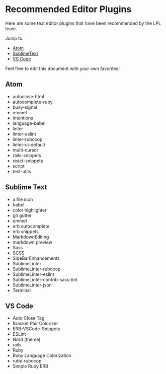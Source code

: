 # Recommended Editor Plugins

Here are some text editor plugins that have been recommended by the LPL team.

Jump to:
- [Atom](#atom)
- [SublimeText](#sublime-text)
- [VS Code](#vs-code)

Feel free to edit this document with your own favorites!

## Atom

- autoclose-html
- autocomplete-ruby
- busy-signal
- emmet
- intentions
- language-babel
- linter
- linter-eslint
- linter-rubocop
- linter-ui-default
- multi-cursor
- rails-snippets
- react-snippets
- script
- test-utils

## Sublime Text

- a file icon
- babel
- color highlighter
- git gutter
- emmet
- erb autocomplete
- erb snippets
- MarkdownEditing
- markdown preview
- Sass
- SCSS
- SideBarEnhancements
- SublimeLinter
- SublimeLinter-rubocop
- SublimeLinter-eslint
- SublimeLinter-contrib-sass-lint
- SublimeLinter-json
- Terminal

## VS Code

- Auto Close Tag
- Bracket Pair Colorizer
- ERB-VSCode-Snippets
- ESLint
- Nord (theme)
- rails
- Ruby
- Ruby Language Colorization
- ruby-rubocop
- Simple Ruby ERB


